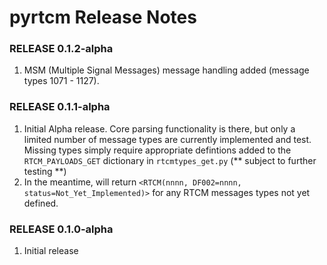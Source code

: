# pyrtcm Release Notes

### RELEASE 0.1.2-alpha

1. MSM (Multiple Signal Messages) message handling added (message types 1071 - 1127).

### RELEASE 0.1.1-alpha

1. Initial Alpha release. Core parsing functionality is there, but only a limited number of message types
are currently implemented and test. Missing types simply require appropriate defintions added to the `RTCM_PAYLOADS_GET` dictionary in `rtcmtypes_get.py` (** subject to further testing **)
2. In the meantime, will return `<RTCM(nnnn, DF002=nnnn, status=Not_Yet_Implemented)>` for any RTCM messages types not yet defined.

### RELEASE 0.1.0-alpha

1. Initial release 